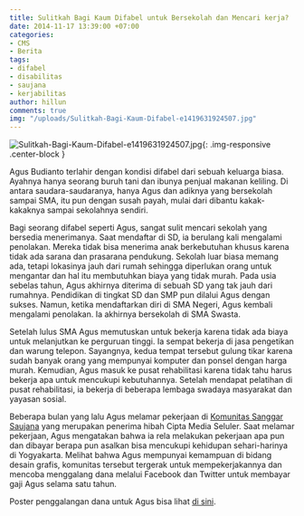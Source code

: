 ```yaml
---
title: Sulitkah Bagi Kaum Difabel untuk Bersekolah dan Mencari kerja?
date: 2014-11-17 13:39:00 +07:00
categories:
- CMS
- Berita
tags:
- difabel
- disabilitas
- saujana
- kerjabilitas
author: hillun
comments: true
img: "/uploads/Sulitkah-Bagi-Kaum-Difabel-e1419631924507.jpg"
---
```


![Sulitkah-Bagi-Kaum-Difabel-e1419631924507.jpg](/uploads/Sulitkah-Bagi-Kaum-Difabel-e1419631924507.jpg){: .img-responsive .center-block }

Agus Budianto terlahir dengan kondisi difabel dari sebuah keluarga biasa. Ayahnya hanya seorang buruh tani dan ibunya penjual makanan keliling. Di antara saudara-saudaranya, hanya Agus dan adiknya yang bersekolah sampai SMA, itu pun dengan susah payah, mulai dari dibantu kakak-kakaknya sampai sekolahnya sendiri.

Bagi seorang difabel seperti Agus, sangat sulit mencari sekolah yang bersedia menerimanya. Saat mendaftar di SD, ia berulang kali mengalami penolakan. Mereka tidak bisa menerima anak berkebutuhan khusus karena tidak ada sarana dan prasarana pendukung. Sekolah luar biasa memang ada, tetapi lokasinya jauh dari rumah sehingga diperlukan orang untuk mengantar dan hal itu membutuhkan biaya yang tidak murah. Pada usia sebelas tahun, Agus akhirnya diterima di sebuah SD yang tak jauh dari rumahnya. Pendidikan di tingkat SD dan SMP pun dilalui Agus dengan sukses. Namun, ketika mendaftarkan diri di SMA Negeri, Agus kembali mengalami penolakan. Ia akhirnya bersekolah di SMA Swasta.

Setelah lulus SMA Agus memutuskan untuk bekerja karena tidak ada biaya untuk melanjutkan ke perguruan tinggi. Ia sempat bekerja di jasa pengetikan dan warung telepon. Sayangnya, kedua tempat tersebut gulung tikar karena sudah banyak orang yang mempunyai komputer dan ponsel dengan harga murah. Kemudian, Agus masuk ke pusat rehabilitasi karena tidak tahu harus bekerja apa untuk mencukupi kebutuhannya. Setelah mendapat pelatihan di pusat rehabilitasi, ia bekerja di beberapa lembaga swadaya masyarakat dan yayasan sosial.

Beberapa bulan yang lalu Agus melamar pekerjaan di [Komunitas Sanggar Saujana](http://ciptamedia.org/wiki/Komuntas_Sanggar_Saujana) yang merupakan penerima hibah Cipta Media Seluler. Saat melamar pekerjaan, Agus mengatakan bahwa ia rela melakukan pekerjaan apa pun dan dibayar berapa pun asalkan bisa mencukupi kehidupan sehari-harinya di Yogyakarta. Melihat bahwa Agus mempunyai kemampuan di bidang desain grafis, komunitas tersebut tergerak untuk mempekerjakannya dan mencoba menggalang dana melalui Facebook dan Twitter untuk membayar gaji Agus selama satu tahun.

Poster penggalangan dana untuk Agus bisa lihat [di sini](https://twitter.com/jangnyengir/status/509684566517223424).